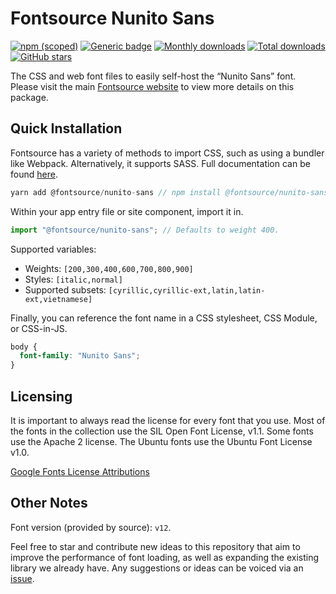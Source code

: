 # Fontsource Nunito Sans

[![npm (scoped)](https://img.shields.io/npm/v/@fontsource/nunito-sans?color=brightgreen)](https://www.npmjs.com/package/@fontsource/nunito-sans) [![Generic badge](https://img.shields.io/badge/fontsource-passing-brightgreen)](https://github.com/fontsource/fontsource) [![Monthly downloads](https://badgen.net/npm/dm/@fontsource/nunito-sans)](https://github.com/fontsource/fontsource) [![Total downloads](https://badgen.net/npm/dt/@fontsource/nunito-sans)](https://github.com/fontsource/fontsource) [![GitHub stars](https://img.shields.io/github/stars/fontsource/fontsource.svg?style=social&label=Star)](https://github.com/fontsource/fontsource/stargazers)

The CSS and web font files to easily self-host the “Nunito Sans” font. Please visit the main [Fontsource website](https://fontsource.org/fonts/nunito-sans) to view more details on this package.

## Quick Installation

Fontsource has a variety of methods to import CSS, such as using a bundler like Webpack. Alternatively, it supports SASS. Full documentation can be found [here](https://fontsource.org/docs/introduction).

```javascript
yarn add @fontsource/nunito-sans // npm install @fontsource/nunito-sans
```

Within your app entry file or site component, import it in.

```javascript
import "@fontsource/nunito-sans"; // Defaults to weight 400.
```

Supported variables:

- Weights: `[200,300,400,600,700,800,900]`
- Styles: `[italic,normal]`
- Supported subsets: `[cyrillic,cyrillic-ext,latin,latin-ext,vietnamese]`

Finally, you can reference the font name in a CSS stylesheet, CSS Module, or CSS-in-JS.

```css
body {
  font-family: "Nunito Sans";
}
```



## Licensing

It is important to always read the license for every font that you use.
Most of the fonts in the collection use the SIL Open Font License, v1.1. Some fonts use the Apache 2 license. The Ubuntu fonts use the Ubuntu Font License v1.0.

[Google Fonts License Attributions](https://fonts.google.com/attribution)

## Other Notes

Font version (provided by source): `v12`.

Feel free to star and contribute new ideas to this repository that aim to improve the performance of font loading, as well as expanding the existing library we already have. Any suggestions or ideas can be voiced via an [issue](https://github.com/fontsource/fontsource/issues).
